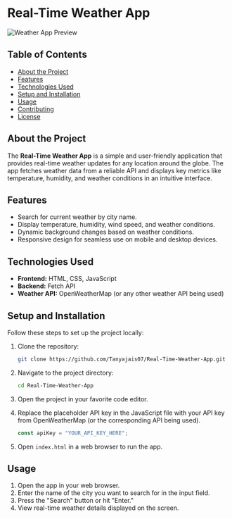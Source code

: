 # Real-Time Weather App

![Weather App Preview](https://via.placeholder.com/800x400.png?text=Real-Time+Weather+App+Preview)

## Table of Contents
- [About the Project](#about-the-project)
- [Features](#features)
- [Technologies Used](#technologies-used)
- [Setup and Installation](#setup-and-installation)
- [Usage](#usage)
- [Contributing](#contributing)
- [License](#license)

## About the Project
The **Real-Time Weather App** is a simple and user-friendly application that provides real-time weather updates for any location around the globe. The app fetches weather data from a reliable API and displays key metrics like temperature, humidity, and weather conditions in an intuitive interface.

## Features
- Search for current weather by city name.
- Display temperature, humidity, wind speed, and weather conditions.
- Dynamic background changes based on weather conditions.
- Responsive design for seamless use on mobile and desktop devices.

## Technologies Used
- **Frontend:** HTML, CSS, JavaScript
- **Backend:** Fetch API
- **Weather API:** OpenWeatherMap (or any other weather API being used)

## Setup and Installation
Follow these steps to set up the project locally:

1. Clone the repository:
   ```bash
   git clone https://github.com/Tanyajais07/Real-Time-Weather-App.git
   ```

2. Navigate to the project directory:
   ```bash
   cd Real-Time-Weather-App
   ```

3. Open the project in your favorite code editor.

4. Replace the placeholder API key in the JavaScript file with your API key from OpenWeatherMap (or the corresponding API being used).
   ```javascript
   const apiKey = "YOUR_API_KEY_HERE";
   ```

5. Open `index.html` in a web browser to run the app.

## Usage
1. Open the app in your web browser.
2. Enter the name of the city you want to search for in the input field.
3. Press the "Search" button or hit "Enter."
4. View real-time weather details displayed on the screen.


